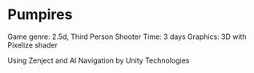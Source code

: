 # Pumpires

Game genre: 2.5d, Third Person Shooter
Time: 3 days
Graphics: 3D with Pixelize shader

Using Zenject and AI Navigation by Unity Technologies
